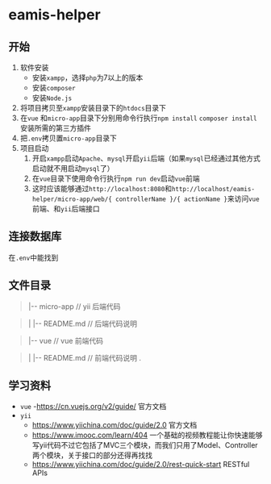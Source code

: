 # eamis-helper

## 开始

1. 软件安装
   - 安装`xampp`，选择`php`为7以上的版本
   - 安装`composer`
   - 安装`Node.js`
2. 将项目拷贝至`xampp`安装目录下的`htdocs`目录下
3. 在`vue` 和`micro-app`目录下分别用命令行执行`npm install` `composer install`安装所需的第三方插件
4. 把`.env`拷贝置`micro-app`目录下
5. 项目启动
   1. 开启`xampp`启动`Apache`、`mysql`开启`yii`后端（如果`mysql`已经通过其他方式启动就不用启动`mysql`了）
   2. 在`vue`目录下使用命令行执行`npm run dev`启动`vue`前端
   3. 这时应该能够通过```http://localhost:8080```和`http://localhost/eamis-helper/micro-app/web/{ controllerName }/{ actionName }`来访问`vue`前端、和`yii`后端接口



## 连接数据库

在`.env`中能找到



## 文件目录

> |-- micro-app                                      // yii 后端代码

> |   |-- README.md                            // 后端代码说明

> |-- vue                                        	     // vue 前端代码

> |   |-- README.md                            // 前端代码说明
> .



## 学习资料

- `vue`
   -https://cn.vuejs.org/v2/guide/ 官方文档
- `yii`
  - https://www.yiichina.com/doc/guide/2.0 官方文档
  - https://www.imooc.com/learn/404  一个基础的视频教程能让你快速能够写yii代码不过它包括了MVC三个模块，而我们只用了Model、Controller两个模块，关于接口的部分还得再找找
  - https://www.yiichina.com/doc/guide/2.0/rest-quick-start RESTful APIs



